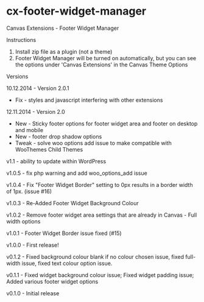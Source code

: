 cx-footer-widget-manager
===================

Canvas Extensions - Footer Widget Manager

Instructions

1. Install zip file as a plugin (not a theme)
2. Footer Widget Manager will be turned on automatically, but you can see the options under 'Canvas Extensions' in the Canvas Theme Options

Versions

10.12.2014 - Version 2.0.1
 * Fix - styles and javascript interfering with other extensions

12.11.2014 - Version 2.0
 * New - Sticky footer options for footer widget area and footer on desktop and mobile
 * New - footer drop shadow options
 * Tweak - solve woo options add issue to make compatible with WooThemes Child Themes

v1.1 - ability to update within WordPress

v1.0.5 - fix php warning and add woo_options_add issue

v1.0.4 - Fix "Footer Widget Border" setting to 0px results in a border width of 1px. (issue #16)

v1.0.3 - Re-Added Footer Widget Background Colour

v1.0.2 - Remove footer widget area settings that are already in Canvas - Full width options

v1.0.1 - Footer Widget Border issue fixed (#15)

v1.0.0 - First release!

v0.1.2 - Fixed background colour blank if no colour chosen issue, fixed full-width issue, fixed text colour option issue.

v0.1.1 - Fixed widget background colour issue; Fixed widget padding issue; Added various footer widget options

v0.1.0 - Initial release

